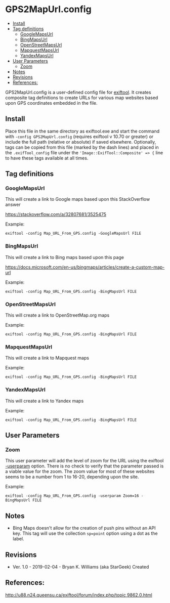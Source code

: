 GPS2MapUrl.config
=================

<!-- toc -->

- [Install](#install)
- [Tag definitions](#tag-definitions)
  * [GoogleMapsUrl](#googlemapsurl)
  * [BingMapsUrl](#bingmapsurl)
  * [OpenStreetMapsUrl](#openstreetmapsurl)
  * [MapquestMapsUrl](#mapquestmapsurl)
  * [YandexMapsUrl](#yandexmapsurl)
- [User Parameters](#user-parameters)
  * [Zoom](#zoom)
- [Notes](#notes)
- [Revisions](#revisions)
- [References:](#references)

<!-- tocstop -->

GPS2MapUrl.config is a user-defined config file for [exiftool](https://www.sno.phy.queensu.ca/~phil/exiftool/).  It creates composite tag definitions to create URLs for various map websites based upon GPS coordinates embedded in the file.

## Install

Place this file in the same directory as exiftool.exe and start the command with `-config GPS2MapUrl.config` (requires exiftool v 10.70 or greater) or include the full path (relative or absolute) if saved elsewhere.  Optionally, tags can be copied from this file (marked by the dash lines) and placed in the `.exifTool_config` file under the `'Image::ExifTool::Composite' => {` line to have these tags available at all times. 

## Tag definitions

### GoogleMapsUrl

This will create a link to Google maps based upon this StackOverflow answer 

https://stackoverflow.com/a/32807681/3525475

Example:

`exiftool -config Map_URL_From_GPS.config -GoogleMapsUrl FILE`

### BingMapsUrl

This will create a link to Bing maps based upon this page

https://docs.microsoft.com/en-us/bingmaps/articles/create-a-custom-map-url

Example:

`exiftool -config Map_URL_From_GPS.config -BingMapsUrl FILE`

###	OpenStreetMapsUrl
This will create a link to OpenStreetMap.org maps 

Example:

`exiftool -config Map_URL_From_GPS.config -BingMapsUrl FILE`

### MapquestMapsUrl

This will create a link to Mapquest maps 

Example:

`exiftool -config Map_URL_From_GPS.config -BingMapsUrl FILE`

###	YandexMapsUrl
This will create a link to Yandex maps 

Example:

`exiftool -config Map_URL_From_GPS.config -BingMapsUrl FILE`

## User Parameters

### Zoom

This user parameter will add the level of zoom for the URL using the exiftool [-userparam](https://sno.phy.queensu.ca/~phil/exiftool/exiftool_pod.html#userParam-PARAM-VAL) option.  There is no check to verify that the parameter passed is a viable value for the zoom.  The zoom value for most of these websites seems to be a number from 1 to 16-20, depending upon the site.

Example:

`exiftool -config Map_URL_From_GPS.config -userparam Zoom=16 -BingMapsUrl FILE`

## Notes

- Bing Maps doesn't allow for the creation of push pins without an API key.  This tag will use the collection `sp=point` option using a dot as the label.

## Revisions

- Ver. 1.0 - 2019-02-04 - Bryan K. Williams (aka StarGeek) Created

## References:

http://u88.n24.queensu.ca/exiftool/forum/index.php/topic,9862.0.html

